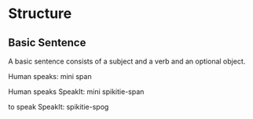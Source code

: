 # Structure

## Basic Sentence

A basic sentence consists of a subject and a verb and an optional object.

Human speaks:
mini span

Human speaks SpeakIt:
mini spikitie-span

to speak SpeakIt:
spikitie-spog
